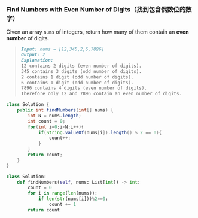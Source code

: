 ### Find Numbers with Even Number of Digits（找到包含偶数位的数字）

Given an array `nums` of integers, return how many of them contain an **even number** of digits.

> ```markdown
> Input: nums = [12,345,2,6,7896]
> Output: 2
> Explanation: 
> 12 contains 2 digits (even number of digits). 
> 345 contains 3 digits (odd number of digits). 
> 2 contains 1 digit (odd number of digits). 
> 6 contains 1 digit (odd number of digits). 
> 7896 contains 4 digits (even number of digits). 
> Therefore only 12 and 7896 contain an even number of digits.
> ```

```java
class Solution {
    public int findNumbers(int[] nums) {
        int N = nums.length;
        int count = 0;
        for(int i=0;i<N;i++){
            if(String.valueOf(nums[i]).length() % 2 == 0){
                count++;
            }  
        }
        return count;
    }
}
```

```python
class Solution:
    def findNumbers(self, nums: List[int]) -> int:
        count = 0
        for i in range(len(nums)):
            if len(str(nums[i]))%2==0:
                count += 1
        return count
```

